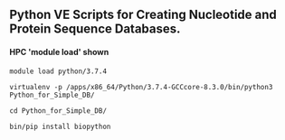 ## Python VE Scripts for Creating Nucleotide and Protein Sequence Databases.

#### HPC 'module load' shown

`module load python/3.7.4`

`virtualenv -p /apps/x86_64/Python/3.7.4-GCCcore-8.3.0/bin/python3 Python_for_Simple_DB/`

`cd Python_for_Simple_DB/`

`bin/pip install biopython`

